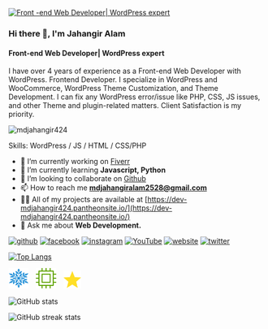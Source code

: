 [![Front -end Web Developer| WordPress expert](https://scontent-ccu1-2.xx.fbcdn.net/v/t39.30808-6/453194655_950816180390235_1994582276200024179_n.jpg?stp=dst-jpg_s960x960&_nc_cat=102&ccb=1-7&_nc_sid=cc71e4&_nc_ohc=IYE8wS3MDxoQ7kNvgFNQQbc&_nc_ht=scontent-ccu1-2.xx&gid=AXqVvYrWWY7Tx8vlxfnLGgZ&oh=00_AYC1lzOBDk2FLVkiz9XfqT0W7Ap1yIECfycyrRZXh3OyVQ&oe=66B0DD75)](https://pbs.twimg.com/profile_banners/721342252551925761/1594989995/600x200)
### Hi there 👋, I'm Jahangir Alam
#### Front-end Web Developer| WordPress expert

I have over 4 years of experience as a Front-end Web Developer with WordPress. Frontend Developer. I specialize in WordPress and WooCommerce, WordPress Theme Customization, and Theme Development. I can fix any WordPress error/issue like PHP, CSS, JS issues, and other Theme and plugin-related matters. Client Satisfaction is my priority.
<p align="left"> <img src="https://komarev.com/ghpvc/?username=mdjahangir424&label=Profile%20views&color=0e75b6&style=flat" alt="mdjahangir424" /> </p>
Skills: WordPress / JS / HTML / CSS/PHP

- 🔭 I’m currently working on [Fiverr](https://www.fiverr.com/jahangir424?up_rollout=true)
- 🌱 I’m currently learning **Javascript, Python**
- 👯 I’m looking to collaborate on [Github](https://github.com/mdjahangir424)
- 📫 How to reach me **mdjahangiralam2528@gmail.com**
-  👨‍💻 All of my projects are available at [https://dev-mdjahangir424.pantheonsite.io/](https://dev-mdjahangir424.pantheonsite.io/)
- 💬 Ask me about **Web Development.**

[<img src='https://cdn.jsdelivr.net/npm/simple-icons@3.0.1/icons/github.svg' alt='github' height='40'>](https://github.com/mdjahangir424)  [<img src='https://cdn.jsdelivr.net/npm/simple-icons@3.0.1/icons/facebook.svg' alt='facebook' height='40'>](https://www.facebook.com/mdjahangir424)  [<img src='https://cdn.jsdelivr.net/npm/simple-icons@3.0.1/icons/instagram.svg' alt='instagram' height='40'>](https://www.instagram.com/mdjahangir_424/)  [<img src='https://cdn.jsdelivr.net/npm/simple-icons@3.0.1/icons/youtube.svg' alt='YouTube' height='40'>](https://www.youtube.com/channel/maxtechpoint)  [<img src='https://cdn.jsdelivr.net/npm/simple-icons@3.0.1/icons/icloud.svg' alt='website' height='40'>](https://dev-mdjahangir424.pantheonsite.io/)  [<img src='https://cdn.jsdelivr.net/npm/simple-icons@3.0.1/icons/twitter.svg' alt='twitter' height='40'>](https://twitter.com/mdjahangir424)  


[![Top Langs](https://github-readme-stats.vercel.app/api/top-langs/?username=mdjahangir424)](https://github.com/anuraghazra/github-readme-stats)

<a href='https://archiveprogram.github.com/'><img src='https://raw.githubusercontent.com/acervenky/animated-github-badges/master/assets/acbadge.gif' width='40' height='40'></a> <a href='https://docs.github.com/en/developers'><img src='https://raw.githubusercontent.com/acervenky/animated-github-badges/master/assets/devbadge.gif' width='40' height='40'></a> <a href='https://stars.github.com/'><img src='https://raw.githubusercontent.com/acervenky/animated-github-badges/master/assets/starbadge.gif' width='35' height='35'></a> 


![GitHub stats](https://github-readme-stats.vercel.app/api?username=mdjahangir424&show_icons=true)  

![GitHub streak stats](https://streak-stats.demolab.com/?user=mdjahangir424)  
